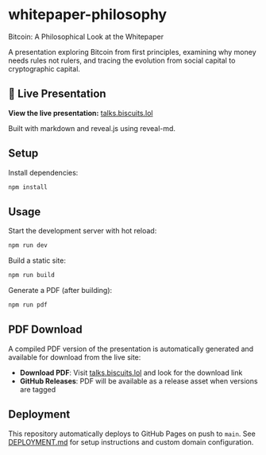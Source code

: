 # whitepaper-philosophy
Bitcoin: A Philosophical Look at the Whitepaper

A presentation exploring Bitcoin from first principles, examining why money needs rules not rulers, and tracing the evolution from social capital to cryptographic capital.

## 🎯 Live Presentation

**View the live presentation:** [talks.biscuits.lol](https://talks.biscuits.lol)

Built with markdown and reveal.js using reveal-md.

## Setup

Install dependencies:
```bash
npm install
```

## Usage

Start the development server with hot reload:
```bash
npm run dev
```

Build a static site:
```bash
npm run build
```

Generate a PDF (after building):
```bash
npm run pdf
```

## PDF Download

A compiled PDF version of the presentation is automatically generated and available for download from the live site:
- **Download PDF**: Visit [talks.biscuits.lol](https://talks.biscuits.lol) and look for the download link
- **GitHub Releases**: PDF will be available as a release asset when versions are tagged

## Deployment

This repository automatically deploys to GitHub Pages on push to `main`. See [DEPLOYMENT.md](DEPLOYMENT.md) for setup instructions and custom domain configuration.